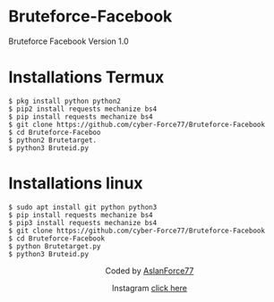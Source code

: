 # Bruteforce-Facebook
Bruteforce Facebook Version 1.0
# Installations Termux
```
$ pkg install python python2
$ pip2 install requests mechanize bs4
$ pip install requests mechanize bs4
$ git clone https://github.com/cyber-Force77/Bruteforce-Facebook
$ cd Bruteforce-Faceboo
$ python2 Brutetarget.
$ python3 Bruteid.py
```
# Installations linux
```
$ sudo apt install git python python3
$ pip install requests mechanize bs4
$ pip3 install requests mechanize bs4
$ git clone https://github.com/cyber-Force77/Bruteforce-Facebook
$ cd Bruteforce-Facebook
$ python Brutetarget.py
$ python3 Bruteid.py
```

<p align="center">
Coded by <a href="https://instagram.com/aslanforce77">AslanForce77</a>
</p>
<p align="center">
Instagram <a href="https://instagram.com/cyber_force017">click here</a>
</p>
